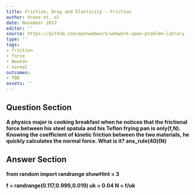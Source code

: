 ```yaml
---
title: Friction, Drag and Elasticity - Friction
author: Urone et. al
date: November 2017
editor: ''
source: https://github.com/openwebwork/webwork-open-problem-library
type: ''
tags:
- friction
- force
- Newton
- normal
outcomes:
- TBD
assets: ''
---
```


## Question Section 

<b>
A physics major is cooking breakfast when he notices that the frictional force between his steel spatula and his Teflon frying pan is only(f,N). Knowing the coefficient of kinetic friction between the two materials, he quickly calculates the normal force.
What is it?
ans_rule(40)(N)



## Answer Section

from random import randrange
showHint = 3

f = randrange(0.117,0.999,0.019)
uk = 0.04
N = f/uk